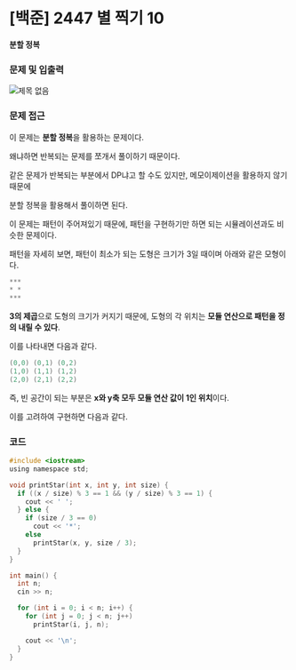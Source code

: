 # [백준] 2447 별 찍기 10

**분할 정복**



### 문제 및 입출력

![제목 없음](https://user-images.githubusercontent.com/56579239/192316093-c38fc6e2-2211-4040-ad6d-25607c5912b1.png)



### 문제 접근

이 문제는 **분할 정복**을 활용하는 문제이다.



왜냐하면 반복되는 문제를 쪼개서 풀이하기 때문이다.

같은 문제가 반복되는 부분에서 DP냐고 할 수도 있지만, 메모이제이션을 활용하지 않기 때문에

분할 정복을 활용해서 풀이하면 된다.



이 문제는 패턴이 주어져있기 때문에, 패턴을 구현하기만 하면 되는 시뮬레이션과도 비슷한 문제이다.



패턴을 자세히 보면, 패턴이 최소가 되는 도형은 크기가 3일 때이며 아래와 같은 모형이다.

```c
***
* *
***
```



**3의 제곱**으로 도형의 크기가 커지기 때문에, 도형의 각 위치는 **모듈 연산으로 패턴을 정의 내릴 수 있다**.

이를 나타내면 다음과 같다.

```c
(0,0) (0,1) (0,2)
(1,0) (1,1) (1,2)
(2,0) (2,1) (2,2)
```

즉, 빈 공간이 되는 부분은 **x와 y축 모두 모듈 연산 값이 1인 위치**이다.



이를 고려하여 구현하면 다음과 같다.



### 코드

```c
#include <iostream>
using namespace std;

void printStar(int x, int y, int size) {
  if ((x / size) % 3 == 1 && (y / size) % 3 == 1) {
    cout << ' ';
  } else {
    if (size / 3 == 0)
      cout << '*';
    else
      printStar(x, y, size / 3);
  }
}

int main() {
  int n;
  cin >> n;

  for (int i = 0; i < n; i++) {
    for (int j = 0; j < n; j++)
      printStar(i, j, n);

    cout << '\n';
  }
}
```

